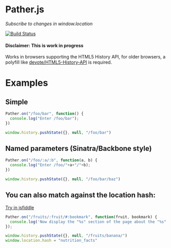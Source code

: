 # Pather.js

*Subscribe to changes in window.location*

[![Build Status](https://secure.travis-ci.org/bjoerge/pather.png)](http://travis-ci.org/bjoerge/pather)

#### Disclaimer: This is work in progress

Works in browsers supporting the HTML5 History API, for older browsers, a polyfill like [devote/HTML5-History-API](https://github.com/devote/HTML5-History-API)
is required.

# Examples

## Simple

```js
Pather.on("/foo/bar", function() {
  console.log("Enter /foo/bar");
})

window.history.pushState({}, null, "/foo/bar")
```

## Named parameters (Sinatra/Backbone style)

```js
Pather.on("/foo/:a/:b", function(a, b) {
  console.log("Enter /foo/"+a+"/"+b);
})

window.history.pushState({}, null, "/foo/bar/baz")
```

## You can also match against the location hash:
[Try in jsfiddle](http://jsfiddle.net/bjoerge/Ry7L9/5/embedded/result/)

```js
Pather.on("/fruits/:fruit/#:bookmark", function(fruit, bookmark) {
  console.log('Now display the "%s" section of the page about the "%s"', bookmark, fruit);
});

window.history.pushState({}, null, "/fruits/banana/")
window.location.hash = "nutrition_facts"
```